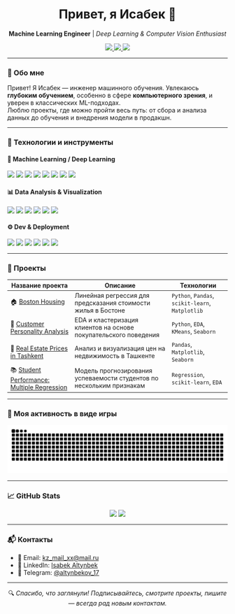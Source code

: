 <h1 align="center">Привет, я Исабек 👋</h1>

<p align="center">
  <b>Machine Learning Engineer</b> | <i>Deep Learning & Computer Vision Enthusiast</i>  
</p>

<p align="center">
  <a href="https://www.linkedin.com/in/isabek-altynbek-053729271/" target="_blank">
    <img src="https://img.shields.io/badge/LinkedIn-blue?style=flat&logo=linkedin" />
  </a>
  <a href="mailto:kz_mail_xx@mail.ru">
    <img src="https://img.shields.io/badge/Email-grey?style=flat&logo=gmail" />
  </a>
  <a href="https://t.me/altynbekov_17">
    <img src="https://img.shields.io/badge/Telegram-blue?style=flat&logo=telegram" />
  </a>
</p>

---

### 🧠 Обо мне

Привет! Я Исабек — инженер машинного обучения. Увлекаюсь **глубоким обучением**, особенно в сфере **компьютерного зрения**, и уверен в классических ML-подходах.  
Люблю проекты, где можно пройти весь путь: от сбора и анализа данных до обучения и внедрения модели в продакшн.

---

### 🚀 Технологии и инструменты

#### 🤖 Machine Learning / Deep Learning
<p>
  <img src="https://img.shields.io/badge/-Python-333?style=for-the-badge&logo=python&logoColor=yellow" />
  <img src="https://img.shields.io/badge/-PyTorch-333?style=for-the-badge&logo=pytorch&logoColor=ee4c2c" />
  <img src="https://img.shields.io/badge/-scikit--learn-333?style=for-the-badge&logo=scikit-learn&logoColor=f7931e" />
  <img src="https://img.shields.io/badge/-XGBoost-333?style=for-the-badge&logo=xgboost" />
  <img src="https://img.shields.io/badge/-LightGBM-333?style=for-the-badge" />
  <img src="https://img.shields.io/badge/-CatBoost-333?style=for-the-badge" />
  <img src="https://img.shields.io/badge/-Albumentations-333?style=for-the-badge" />
  <img src="https://img.shields.io/badge/-OpenCV-333?style=for-the-badge&logo=opencv" />
</p>

#### 📊 Data Analysis & Visualization
<p>
  <img src="https://img.shields.io/badge/-Pandas-333?style=for-the-badge&logo=pandas" />
  <img src="https://img.shields.io/badge/-NumPy-333?style=for-the-badge&logo=numpy" />
  <img src="https://img.shields.io/badge/-Matplotlib-333?style=for-the-badge&logo=matplotlib" />
  <img src="https://img.shields.io/badge/-Seaborn-333?style=for-the-badge" />
  <img src="https://img.shields.io/badge/-Plotly-333?style=for-the-badge" />
  <img src="https://img.shields.io/badge/-PowerBI-333?style=for-the-badge&logo=powerbi" />
</p>

#### ⚙️ Dev & Deployment
<p>
  <img src="https://img.shields.io/badge/-Jupyter-333?style=for-the-badge&logo=jupyter&logoColor=orange" />
  <img src="https://img.shields.io/badge/-FastAPI-333?style=for-the-badge&logo=fastapi" />
  <img src="https://img.shields.io/badge/-Git-333?style=for-the-badge&logo=git" />
  <img src="https://img.shields.io/badge/-Docker-333?style=for-the-badge&logo=docker" />
  <img src="https://img.shields.io/badge/-Airflow-333?style=for-the-badge&logo=apache-airflow" />
  <img src="https://img.shields.io/badge/-TensorBoard-333?style=for-the-badge&logo=tensorflow&logoColor=orange" />
</p>

---

### 📌 Проекты

| Название проекта | Описание | Технологии |
|------------------|----------|------------|
| 🏠 [Boston Housing](https://github.com/Isabek96/Boston-Housing) | Линейная регрессия для предсказания стоимости жилья в Бостоне | `Python`, `Pandas`, `scikit-learn`, `Matplotlib` |
| 👥 [Customer Personality Analysis](https://github.com/Isabek96/Customer-Personality-Analysis) | EDA и кластеризация клиентов на основе покупательского поведения | `Python`, `EDA`, `KMeans`, `Seaborn` |
| 🏢 [Real Estate Prices in Tashkent](https://github.com/Isabek96/Real-estate-prices-in-Tashkent-Uzbekistan) | Анализ и визуализация цен на недвижимость в Ташкенте | `Pandas`, `Matplotlib`, `Seaborn` |
| 📚 [Student Performance: Multiple Regression](https://github.com/Isabek96/Student-Performance-Multiple-Linear-Regression-) | Модель прогнозирования успеваемости студентов по нескольким признакам | `Regression`, `scikit-learn`, `EDA` |

---
### 🐍 Моя активность в виде игры

![GitHub Snake](https://github.com/Isabek96/Isabek96/blob/output/github-snake.svg)

---
### 📈 GitHub Stats

<div align="center">
  <img src="https://github-readme-stats.vercel.app/api?username=Isabek96&show_icons=true&theme=tokyonight&hide_border=true" width="48%"/>
  <img src="https://github-readme-stats.vercel.app/api/top-langs/?username=Isabek96&layout=compact&theme=tokyonight&hide_border=true" width="48%"/>
</div>

---

### 📬 Контакты

- 📧 Email: [kz_mail_xx@mail.ru](mailto:kz_mail_xx@mail.ru)  
- 💼 LinkedIn: [Isabek Altynbek](https://www.linkedin.com/in/isabek-altynbek-053729271/)  
- 💬 Telegram: [@altynbekov_17](https://t.me/altynbekov_17)

---

<p align="center">
  🔍 <i>Спасибо, что заглянули! Подписывайтесь, смотрите проекты, пишите — всегда рад новым контактам.</i>
</p>
